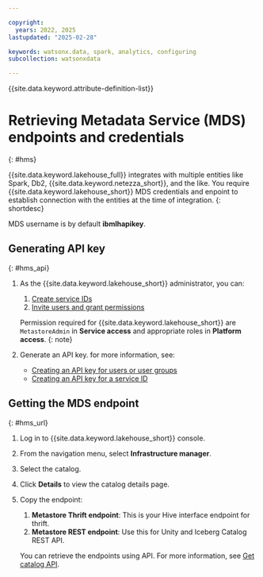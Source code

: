 ```yaml
---

copyright:
  years: 2022, 2025
lastupdated: "2025-02-28"

keywords: watsonx.data, spark, analytics, configuring
subcollection: watsonxdata

---
```


{{site.data.keyword.attribute-definition-list}}

# Retrieving Metadata Service (MDS) endpoints and credentials
{: #hms}

{{site.data.keyword.lakehouse_full}} integrates with multiple entities like Spark, Db2, {{site.data.keyword.netezza_short}}, and the like. You require {{site.data.keyword.lakehouse_short}} MDS credentials and enpoint to establish connection with the entities at the time of integration.
{: shortdesc}

MDS username is by default **ibmlhapikey**.

## Generating API key
{: #hms_api}

1. As the {{site.data.keyword.lakehouse_short}} administrator, you can:

   1. [Create service IDs](https://ondeck.console.cloud.ibm.com/docs/account?topic=account-serviceids&interface=ui#create_serviceid)
   2. [Invite users and grant permissions](https://cloud.ibm.com/docs/account?topic=account-access-getstarted#group_access)

   Permission required for {{site.data.keyword.lakehouse_short}} are `MetastoreAdmin` in **Service access** and appropriate roles in **Platform access**.
   {: note}

1. Generate an API key. for more information, see:

   - [Creating an API key for users or user groups](https://cloud.ibm.com/docs/account?topic=account-userapikey&interface=ui#create_user_key)
   - [Creating an API key for a service ID](https://cloud.ibm.com/docs/account?topic=account-serviceidapikeys&interface=ui#create_service_key)

## Getting the MDS endpoint
{: #hms_url}

1. Log in to {{site.data.keyword.lakehouse_short}} console.
1. From the navigation menu, select **Infrastructure manager**.
1. Select the catalog.
1. Click **Details** to view the catalog details page.
1. Copy the endpoint:

   1. **Metastore Thrift endpoint**: This is your Hive interface endpoint for thrift.
   1. **Metastore REST endpoint**: Use this for Unity and Iceberg Catalog REST API.

   You can retrieve the endpoints using API. For more information, see [Get catalog API](https://cloud.ibm.com/apidocs/watsonxdata#get-catalog).
